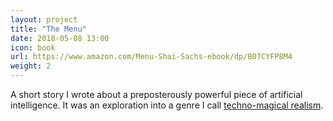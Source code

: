 ```yaml
---
layout: project
title: "The Menu"
date: 2018-05-08 13:00
icon: book
url: https://www.amazon.com/Menu-Shai-Sachs-ebook/dp/B07CYFP8M4
weight: 2
---
```


A short story I wrote about a preposterously powerful piece of artificial intelligence. It was an exploration into a genre I call [techno-magical realism](https://shaisachs.github.io/2018/05/05/the-menu.html).